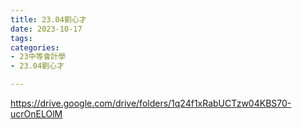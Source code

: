 ```yaml
---
title: 23.04劉心才
date: 2023-10-17
tags: 
categories:
- 23中等會計學
- 23.04劉心才

---
```

https://drive.google.com/drive/folders/1q24f1xRabUCTzw04KBS70-ucrOnELOlM

